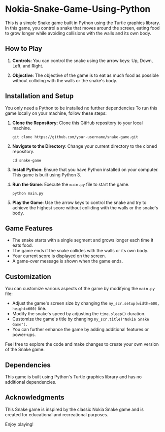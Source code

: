 # Nokia-Snake-Game-Using-Python

This is a simple Snake game built in Python using the Turtle graphics library. In this game, you control a snake that moves around the screen, eating food to grow longer while avoiding collisions with the walls and its own body.

## How to Play

1. **Controls**: You can control the snake using the arrow keys: Up, Down, Left, and Right.

2. **Objective**: The objective of the game is to eat as much food as possible without colliding with the walls or the snake's body.

## Installation and Setup

You only need a Python to be installed no further dependencies
To run this game locally on your machine, follow these steps:

1. **Clone the Repository**: Clone this GitHub repository to your local machine.

   ```
   git clone https://github.com/your-username/snake-game.git
   ```

2. **Navigate to the Directory**: Change your current directory to the cloned repository.

   ```
   cd snake-game
   ```

3. **Install Python**: Ensure that you have Python installed on your computer. This game is built using Python 3.

4. **Run the Game**: Execute the `main.py` file to start the game.

   ```
   python main.py
   ```

5. **Play the Game**: Use the arrow keys to control the snake and try to achieve the highest score without colliding with the walls or the snake's body.

## Game Features

- The snake starts with a single segment and grows longer each time it eats food.
- The game ends if the snake collides with the walls or its own body.
- Your current score is displayed on the screen.
- A game-over message is shown when the game ends.

## Customization

You can customize various aspects of the game by modifying the `main.py` file:

- Adjust the game's screen size by changing the `my_scr.setup(width=600, height=600)` line.
- Modify the snake's speed by adjusting the `time.sleep()` duration.
- Customize the game's title by changing `my_scr.title("Nokia Snake Game")`.
- You can further enhance the game by adding additional features or power-ups.

Feel free to explore the code and make changes to create your own version of the Snake game.

## Dependencies

This game is built using Python's Turtle graphics library and has no additional dependencies.

## Acknowledgments

This Snake game is inspired by the classic Nokia Snake game and is created for educational and recreational purposes.

Enjoy playing!
